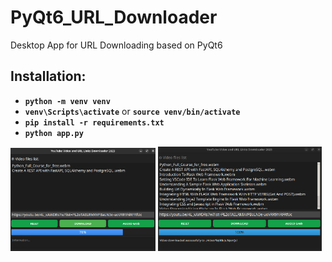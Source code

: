 # PyQt6_URL_Downloader
Desktop App for URL Downloading based on PyQt6

## Installation:

- **`python -m venv venv`**
- **`venv\Scripts\activate`** or **`source venv/bin/activate`**
- **`pip install -r requirements.txt`**
- **`python app.py`**

<p>
<img src="https://raw.githubusercontent.com/DmPanf/PyQt6_URL_Downloader/main/images/img_00.jpg" width="46%">
<img src="https://raw.githubusercontent.com/DmPanf/PyQt6_URL_Downloader/main/images/img_01.jpg" width="52%">
</p>

